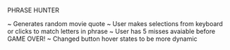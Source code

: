 PHRASE HUNTER

~ Generates random movie quote
~ User makes selections from keyboard or clicks to match letters in phrase
~ User has 5 misses avaiable before GAME OVER!
~ Changed button hover states to be more dynamic